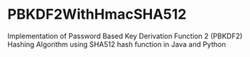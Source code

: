 # PBKDF2WithHmacSHA512
Implementation of Password Based Key Derivation Function 2 (PBKDF2) Hashing Algorithm using SHA512 hash function in Java and Python
